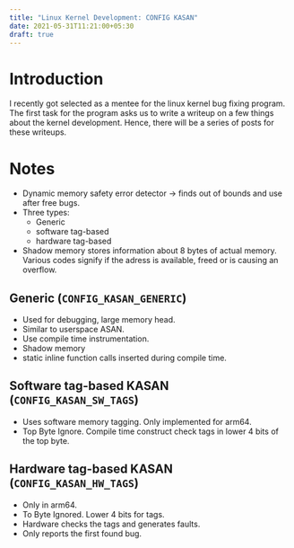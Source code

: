 ```yaml
---
title: "Linux Kernel Development: CONFIG KASAN"
date: 2021-05-31T11:21:00+05:30
draft: true
---
```


# Introduction

I recently got selected as a mentee for the linux kernel bug fixing program. The
first task for the program asks us to write a writeup on a few things about the
kernel development. Hence, there will be a series of posts for these writeups.

# Notes

- Dynamic memory safety error detector -> finds out of bounds and use after free
  bugs.
- Three types:
  * Generic
  * software tag-based 
  * hardware tag-based 
- Shadow memory stores information about 8 bytes of actual memory. Various codes
  signify if the adress is available, freed or is causing an overflow.

## Generic (`CONFIG_KASAN_GENERIC`)

- Used for debugging, large memory head.
- Similar to userspace ASAN.
- Use compile time instrumentation.
- Shadow memory
- static inline function calls inserted during compile time.

## Software tag-based KASAN (`CONFIG_KASAN_SW_TAGS`)

- Uses software memory tagging. Only implemented for arm64.
- Top Byte Ignore. Compile time construct check tags in lower 4 bits of the top
  byte.

## Hardware tag-based KASAN (`CONFIG_KASAN_HW_TAGS`)

- Only in arm64.
- To Byte Ignored. Lower 4 bits for tags.
- Hardware checks the tags and generates faults.
- Only reports the first found bug.
